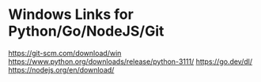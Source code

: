 # Windows Links for Python/Go/NodeJS/Git
https://git-scm.com/download/win
https://www.python.org/downloads/release/python-3111/
https://go.dev/dl/
https://nodejs.org/en/download/
